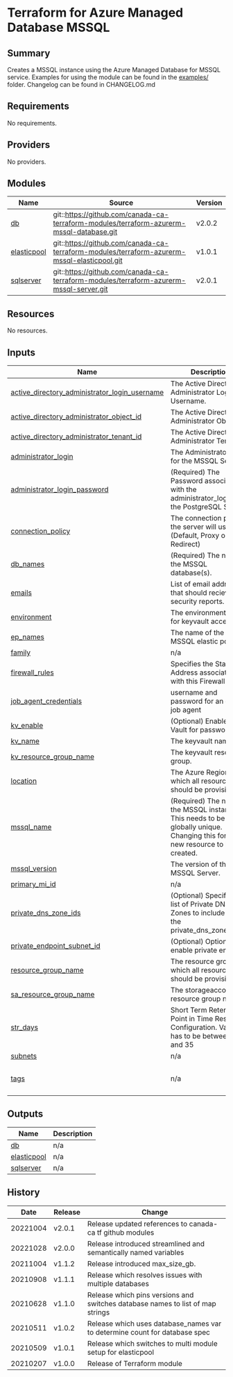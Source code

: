 # Terraform for Azure Managed Database MSSQL

## Summary
Creates a MSSQL instance using the Azure Managed Database for MSSQL service.
Examples for using the module can be found in the [examples/](examples/) folder.
Changelog can be found in CHANGELOG.md

<!-- BEGINNING OF PRE-COMMIT-TERRAFORM DOCS HOOK -->
## Requirements

No requirements.

## Providers

No providers.

## Modules

| Name | Source | Version |
|------|--------|---------|
| <a name="module_db"></a> [db](#module\_db) | git::https://github.com/canada-ca-terraform-modules/terraform-azurerm-mssql-database.git | v2.0.2 |
| <a name="module_elasticpool"></a> [elasticpool](#module\_elasticpool) | git::https://github.com/canada-ca-terraform-modules/terraform-azurerm-mssql-elasticpool.git | v1.0.1 |
| <a name="module_sqlserver"></a> [sqlserver](#module\_sqlserver) | git::https://github.com/canada-ca-terraform-modules/terraform-azurerm-mssql-server.git | v2.0.1 |

## Resources

No resources.

## Inputs

| Name | Description | Type | Default | Required |
|------|-------------|------|---------|:--------:|
| <a name="input_active_directory_administrator_login_username"></a> [active\_directory\_administrator\_login\_username](#input\_active\_directory\_administrator\_login\_username) | The Active Directory Administrator Login Username. | `string` | `""` | no |
| <a name="input_active_directory_administrator_object_id"></a> [active\_directory\_administrator\_object\_id](#input\_active\_directory\_administrator\_object\_id) | The Active Directory Administrator Object ID. | `string` | `""` | no |
| <a name="input_active_directory_administrator_tenant_id"></a> [active\_directory\_administrator\_tenant\_id](#input\_active\_directory\_administrator\_tenant\_id) | The Active Directory Administrator Tenant ID. | `string` | `""` | no |
| <a name="input_administrator_login"></a> [administrator\_login](#input\_administrator\_login) | The Administrator Login for the MSSQL Server | `string` | `"sqlhstsvc"` | no |
| <a name="input_administrator_login_password"></a> [administrator\_login\_password](#input\_administrator\_login\_password) | (Required) The Password associated with the administrator\_login for the PostgreSQL Server. | `any` | n/a | yes |
| <a name="input_connection_policy"></a> [connection\_policy](#input\_connection\_policy) | The connection policy the server will use (Default, Proxy or Redirect) | `string` | `"Default"` | no |
| <a name="input_db_names"></a> [db\_names](#input\_db\_names) | (Required) The name of the MSSQL database(s). | `list(map(string))` | n/a | yes |
| <a name="input_emails"></a> [emails](#input\_emails) | List of email addresses that should recieve the security reports. | `list(string)` | `[]` | no |
| <a name="input_environment"></a> [environment](#input\_environment) | The environment used for keyvault access. | `any` | n/a | yes |
| <a name="input_ep_names"></a> [ep\_names](#input\_ep\_names) | The name of the MSSQL elastic pool(s). | `list(map(string))` | `null` | no |
| <a name="input_family"></a> [family](#input\_family) | n/a | `any` | `null` | no |
| <a name="input_firewall_rules"></a> [firewall\_rules](#input\_firewall\_rules) | Specifies the Start IP Address associated with this Firewall Rule. | `list(string)` | n/a | yes |
| <a name="input_job_agent_credentials"></a> [job\_agent\_credentials](#input\_job\_agent\_credentials) | username and password for an elastic job agent | `any` | n/a | yes |
| <a name="input_kv_enable"></a> [kv\_enable](#input\_kv\_enable) | (Optional) Enable Key Vault for passwords. | `bool` | `false` | no |
| <a name="input_kv_name"></a> [kv\_name](#input\_kv\_name) | The keyvault name. | `string` | `""` | no |
| <a name="input_kv_resource_group_name"></a> [kv\_resource\_group\_name](#input\_kv\_resource\_group\_name) | The keyvault resource group. | `string` | `""` | no |
| <a name="input_location"></a> [location](#input\_location) | The Azure Region in which all resources should be provisioned. | `any` | n/a | yes |
| <a name="input_mssql_name"></a> [mssql\_name](#input\_mssql\_name) | (Required) The name of the MSSQL instance. This needs to be globally unique. Changing this forces a new resource to be created. | `any` | n/a | yes |
| <a name="input_mssql_version"></a> [mssql\_version](#input\_mssql\_version) | The version of the MSSQL Server. | `string` | `"12.0"` | no |
| <a name="input_primary_mi_id"></a> [primary\_mi\_id](#input\_primary\_mi\_id) | n/a | `any` | `null` | no |
| <a name="input_private_dns_zone_ids"></a> [private\_dns\_zone\_ids](#input\_private\_dns\_zone\_ids) | (Optional) Specifies the list of Private DNS Zones to include within the private\_dns\_zone\_group | `any` | `null` | no |
| <a name="input_private_endpoint_subnet_id"></a> [private\_endpoint\_subnet\_id](#input\_private\_endpoint\_subnet\_id) | (Optional) Options to enable private endpoint | `any` | `null` | no |
| <a name="input_resource_group_name"></a> [resource\_group\_name](#input\_resource\_group\_name) | The resource group in which all resources should be provisioned. | `any` | n/a | yes |
| <a name="input_sa_resource_group_name"></a> [sa\_resource\_group\_name](#input\_sa\_resource\_group\_name) | The storageaccountinfo resource group name. | `string` | `""` | no |
| <a name="input_str_days"></a> [str\_days](#input\_str\_days) | Short Term Retention Point in Time Restore Configuration.  Values has to be between 7 and 35 | `number` | `7` | no |
| <a name="input_subnets"></a> [subnets](#input\_subnets) | n/a | `list` | `[]` | no |
| <a name="input_tags"></a> [tags](#input\_tags) | n/a | `map(string)` | <pre>{<br>  "environment": "dev"<br>}</pre> | no |

## Outputs

| Name | Description |
|------|-------------|
| <a name="output_db"></a> [db](#output\_db) | n/a |
| <a name="output_elasticpool"></a> [elasticpool](#output\_elasticpool) | n/a |
| <a name="output_sqlserver"></a> [sqlserver](#output\_sqlserver) | n/a |
<!-- END OF PRE-COMMIT-TERRAFORM DOCS HOOK -->

## History

| Date     | Release | Change                                                                         |
|----------|---------|--------------------------------------------------------------------------------|
| 20221004 | v2.0.1  | Release updated references to canada-ca tf github modules                      |
| 20221028 | v2.0.0  | Release introduced streamlined and semantically named variables                |
| 20211004 | v1.1.2  | Release introduced max_size_gb.                                                |
| 20210908 | v1.1.1  | Release which resolves issues with multiple databases                          |
| 20210628 | v1.1.0  | Release which pins versions and switches database names to list of map strings |
| 20210511 | v1.0.2  | Release which uses database_names var to determine count for database spec     |
| 20210509 | v1.0.1  | Release which switches to multi module setup for elasticpool                   |
| 20210207 | v1.0.0  | Release of Terraform module                                                    |
